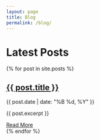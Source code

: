```yaml
---
layout: page
title: Blog
permalink: /blog/
---
```


# Latest Posts

{% for post in site.posts %}
<div class="post-preview">
  <h2><a href="{{ post.url }}">{{ post.title }}</a></h2>
  <p class="post-meta">{{ post.date | date: "%B %d, %Y" }}</p>
  <p>{{ post.excerpt }}</p>
  <a href="{{ post.url }}" class="read-more">Read More</a>
</div>
{% endfor %}
